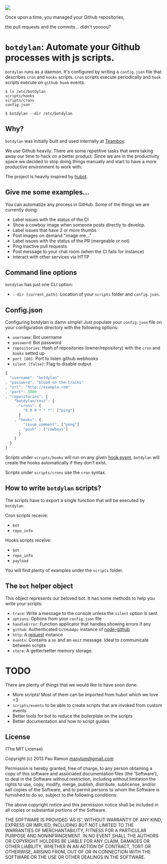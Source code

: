 ![](https://raw.github.com/botdylan/botdylan/master/img/botdylan.png)

Once upon a time, you managed your Github repositories,

the pull requests and the commits... didn't yoooou?

# `botdylan`: Automate your Github processes with js scripts.

`botdylan` runs as a daemon. It's configured by writing a `config.json` file
that describes `cron` and `hooks` scripts. `cron` scripts execute periodically
and `hook` scripts execute on `github hook` events.

```
$ ls /etc/botdylan
scripts/hooks
scripts/crons
config.json

$ botdylan --dir /etc/botdylan
```

## Why?

`botdylan` was initially built and used internally at [Teambox](http://teambox.com).

We use Github heavily. There are some repetitive tasks that were taking away our time
to hack on a better product. Since we are in the productivity space we decided to
stop doing things manually and start to have a more productive environment to work with.

The project is heavily inspired by [hubot](https://github.com/github/hubot).

## Give me some examples...

You can automatize any process in GitHub. Some of the things we are currently doing:

  - Label issues with the status of the CI
  - Show a cowboy image when someone posts directly to develop.
  - Label issues that have 2 or more thumbs
  - Post images on demand "image me..."
  - Label issues with the status of the PR (mergeable or not)
  - Ping inactive pull requests
  - Post message to your chat room (when the CI fails for instance)
  - Interact with other services via HTTP

## Command line options

`botdylan` has just one CLI option:

  * `--dir [current_path]`: Location of your `scripts` folder and `config.json`.

## Config.json

Configuring botdylan is damn simple! Just populate your `config.json` file on your
configuration directory with the following options:

  * `username`: Bot username
  * `password`: Bot password
  * `repositories`: Hash of repositories (owner/repository) with the `cron` and `hooks` setted up
  * `port [80]`: Port to listen github webhooks
  * `silent [false]`: Flag to disable output

``` javascript
{
  "username": "botdylan"
, "password": "blood-on-the-tracks"
, "url": "http://example.com"
, "port": 5000
, "repositories": {
    "botdylan/test": {
      "crons": {
        "0 0 0 * * *": ["ping"]
      }
    , "hooks": {
        "issue_comment": ["pong"]
      , "push" : ["cowboys"]
      }
    }
  }
}
```

Scripts under `scripts/hooks` will run on any given [hook event](http://developer.github.com/v3/repos/hooks/),
`botdylan` will create the hooks automatically if they don't exist.

Scripts under `scripts/crons` use the `cron` syntax.

## How to write `botdylan` scripts?

The scripts have to export a single function that will be executed by
`botdylan`.

Cron scripts receive:
  - `bot`
  - `repo_info`

Hooks scripts receive:
  - `bot`
  - `repo_info`
  - `payload`

You will find plenty of examples under the `scripts` folder.

## The `bot` helper object

This object represents our beloved bot. It has some methods to help you write your scripts:

  - `trace`: Write a message to the console unless the `silent` option is sent
  - `options`: Options from your `config.json` file
  - `handleError`: Function applicator that handles showing errors if any
  - `github`: Authenticated `GitHubApi` instance of
              [node-github](https://github.com/ajaxorg/node-github)
  - `http`: A [request](https://github.com/mikeal/request) instance
  - `events`: Contains a `on` and an `emit` message. Ideal to communicate between scripts
  - `store`: A getter/setter memory storage.

# TODO

There are plenty of things that we would like to have soon done:

  - More scripts! Most of them can be imported from hubot which we love <3
  - `scripts/events` to be able to create scripts that are invoked from custom events
  - Better tools for bot to reduce the boilerplate on the scripts
  - Better documentation and how to script guides

## License

(The MIT License)

Copyright (c) 2013 Pau Ramon <masylum@gmail.com>

Permission is hereby granted, free of charge, to any person obtaining a copy of this software and associated documentation files (the 'Software'), to deal in the Software without restriction, including without limitation the rights to use, copy, modify, merge, publish, distribute, sublicense, and/or sell copies of the Software, and to permit persons to whom the Software is furnished to do so, subject to the following conditions:

The above copyright notice and this permission notice shall be included in all copies or substantial portions of the Software.

THE SOFTWARE IS PROVIDED 'AS IS', WITHOUT WARRANTY OF ANY KIND, EXPRESS OR IMPLIED, INCLUDING BUT NOT LIMITED TO THE WARRANTIES OF MERCHANTABILITY, FITNESS FOR A PARTICULAR PURPOSE AND NONINFRINGEMENT. IN NO EVENT SHALL THE AUTHORS OR COPYRIGHT HOLDERS BE LIABLE FOR ANY CLAIM, DAMAGES OR OTHER LIABILITY, WHETHER IN AN ACTION OF CONTRACT, TORT OR OTHERWISE, ARISING FROM, OUT OF OR IN CONNECTION WITH THE SOFTWARE OR THE USE OR OTHER DEALINGS IN THE SOFTWARE.

